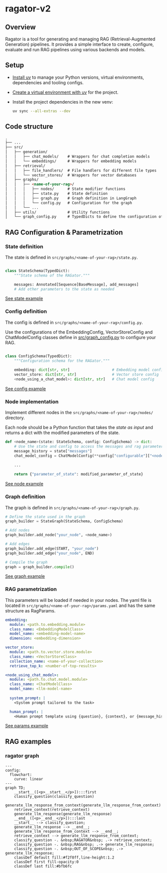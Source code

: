 # ragator-v2

## Overview

Ragator is a tool for generating and managing RAG (Retrieval-Augmented Generation) pipelines. It provides a simple interface to create, configure, evaluate and run RAG pipelines using various backends and models.

## Setup

- [Install uv](https://docs.astral.sh/uv/getting-started/installation/) to manage your Python versions, virtual environments, dependencies and tooling configs. 

- [Create a virtual environment with uv](https://docs.astral.sh/uv/pip/environments/#creating-a-virtual-environment) for the project.

- Install the project dependencies in the new venv:

    ```bash
    uv sync	--all-extras --dev
    ```

## Code structure

```markdown
.
├── ...
├── src/
│   ├── generation/
│   │   ├── chat_models/    # Wrappers for chat completion models
│   │   └── embeddings/     # Wrappers for embedding models
│   ├── retrieval/
│   │   ├── file_handlers/  # File handlers for different file types
│   │   └── vector_stores/  # Wrappers for vector databases
│   ├── graphs/
│   │   ├── <name-of-your-rag>/
│   │   │   ├── nodes/      # State modifier functions
│   │   │   ├── state.py    # State definition
│   │   │   ├── graph.py    # Graph definition in LangGraph
│   │   │   └── config.py   # Configuration for the graph
│   │   └── ...
│   ├── utils/              # Utility functions
│   └── graph_config.py     # TypedDicts to define the configuration of the graphs
```

## RAG Configuration & Parametrization

### State definition
The state is defined in `src/graphs/<name-of-your-rag>/state.py`. 

```python

class StateSchema(TypedDict):
    """State schema of the RAGator."""

    messages: Annotated[Sequence[BaseMessage], add_messages]
    # Add other parameters to the state as needed
```
[See state example](src/graphs/ragator/state.py)

### Config definition
The config is defined in `src/graphs/<name-of-your-rag>/config.py`. 

Use the configurations of the EmbeddingConfig, VectorStoreConfig and ChatModelConfig classes define in [src/graph_config.py](src/graph_config.py) to configure your RAG. 

```python

class ConfigSchema(TypedDict):
    """Configuration schema for the RAGator."""
    
    embedding: dict[str, str]                   # Embedding model config
    vector_store: dict[str, str]                # Vector store config
    <node_using_a_chat_model>: dict[str, str]   # Chat model config
```
[See config example](src/graphs/ragator/config.py)

### Node implementation

Implement different nodes in the `src/graphs/<name-of-your-rag>/nodes/` directory. 

Each node should be a Python function that takes the *state as input* and returns a dict with the modified parameters of the state.

```python
def <node_name>(state: StateSchema, config: ConfigSchema) -> dict:
    # Use the state and config to access the messages and rag parameters
    message_history = state["messages"]
    chat_model_config = ChatModelConfig(**config["configurable"]["<node_using_a_chat_model>"])
    
    ...
    
    return {"parameter_of_state": modified_parameter_of_state}
```
[See node example](src/graphs/ragator/nodes/classify_question.py)

### Graph definition
The graph is defined in `src/graphs/<name-of-your-rag>/graph.py`.

```python
# Define the state used in the graph
graph_builder = StateGraph(StateSchema, ConfigSchema)

# Add nodes
graph_builder.add_node("your_node", <node_name>)

# Add edges
graph_builder.add_edge(START, "your_node")
graph_builder.add_edge("your_node", END)

# Compile the graph
graph = graph_builder.compile()
```
[See graph example](src/graphs/ragator/graph.py)

### RAG parametrization

This parameters will be loaded if needed in your nodes. 
The yaml file is located in `src/graphs/<name-of-your-rag>/params.yaml` and has the same structure as RagParams. 

```yaml
embedding:
  module: <path.to.embedding.module>
  class_name: <EmbeddingModelClass>
  model_name: <embedding-model-name>
  dimension: <embedding-dimension>

vector_store:
  module: <path.to.vector.store.module>
  class_name: <VectorStoreClass>
  collection_name: <name-of-your-collection>
  retrieve_top_k: <number-of-top-results>

<node_using_chat_model>:
  module: <path.to.chat.model.module>
  class_name: <ChatModelClass>
  model_name: <llm-model-name>
  
  system_prompt: |
    <System prompt tailored to the task>

  human_prompt: |
    <Human prompt template using {question}, {context}, or {message_history}>

```
[See params example](data/configs/ragator.yaml)

## RAG examples

### ragator graph

<!-- RAGATOR_DIAGRAM_START -->
```mermaid
---
config:
  flowchart:
    curve: linear
---
graph TD;
	__start__([<p>__start__</p>]):::first
	classify_question(classify_question)
	generate_llm_response_from_context(generate_llm_response_from_context)
	retrieve_context(retrieve_context)
	generate_llm_response(generate_llm_response)
	__end__([<p>__end__</p>]):::last
	__start__ --> classify_question;
	generate_llm_response --> __end__;
	generate_llm_response_from_context --> __end__;
	retrieve_context --> generate_llm_response_from_context;
	classify_question -. &nbsp;RAGATOR&nbsp; .-> retrieve_context;
	classify_question -. &nbsp;RAG&nbsp; .-> generate_llm_response;
	classify_question -. &nbsp;OUT_OF_SCOPE&nbsp; .-> generate_llm_response;
	classDef default fill:#f2f0ff,line-height:1.2
	classDef first fill-opacity:0
	classDef last fill:#bfb6fc

```
<!-- RAGATOR_DIAGRAM_END -->
